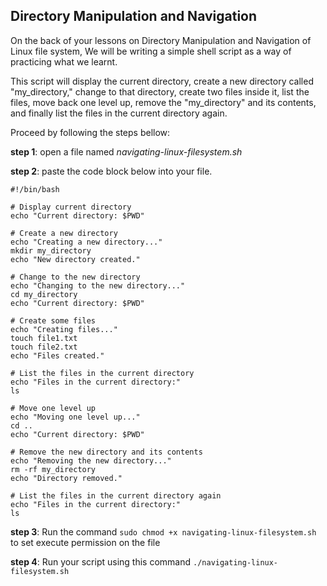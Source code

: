  ## Directory Manipulation and Navigation

On the back of your lessons on Directory Manipulation and Navigation of Linux file system, We will be writing a simple shell script as a way of practicing what we learnt.

This script will display the current directory, create a new directory called "my_directory," change to that directory, create two files inside it, list the files, move back one level up, remove the "my_directory" and its contents, and finally list the files in the current directory again.

Proceed by following the steps bellow:

**step 1**: open a file named *navigating-linux-filesystem.sh*

**step 2**: paste the code block below into your file.

```
#!/bin/bash

# Display current directory
echo "Current directory: $PWD"

# Create a new directory
echo "Creating a new directory..."
mkdir my_directory
echo "New directory created."

# Change to the new directory
echo "Changing to the new directory..."
cd my_directory
echo "Current directory: $PWD"

# Create some files
echo "Creating files..."
touch file1.txt
touch file2.txt
echo "Files created."

# List the files in the current directory
echo "Files in the current directory:"
ls

# Move one level up
echo "Moving one level up..."
cd ..
echo "Current directory: $PWD"

# Remove the new directory and its contents
echo "Removing the new directory..."
rm -rf my_directory
echo "Directory removed."

# List the files in the current directory again
echo "Files in the current directory:"
ls
```
**step 3**:  Run the command `sudo chmod +x navigating-linux-filesystem.sh` to set execute permission on the file

**step 4**: Run your script using this command `./navigating-linux-filesystem.sh`